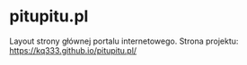 # pitupitu.pl
Layout strony głównej portalu internetowego.
Strona projektu: https://kq333.github.io/pitupitu.pl/
